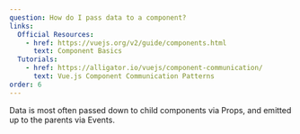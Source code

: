 ```yaml
---
question: How do I pass data to a component?
links:
  Official Resources:
    - href: https://vuejs.org/v2/guide/components.html
      text: Component Basics
  Tutorials:
    - href: https://alligator.io/vuejs/component-communication/
      text: Vue.js Component Communication Patterns
order: 6
---
```


Data is most often passed down to child components via Props, and emitted up to the parents via Events.

